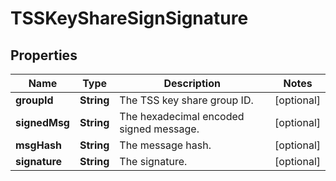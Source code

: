 

# TSSKeyShareSignSignature


## Properties

| Name | Type | Description | Notes |
|------------ | ------------- | ------------- | -------------|
|**groupId** | **String** | The TSS key share group ID. |  [optional] |
|**signedMsg** | **String** | The hexadecimal encoded signed message. |  [optional] |
|**msgHash** | **String** | The message hash. |  [optional] |
|**signature** | **String** | The signature. |  [optional] |



